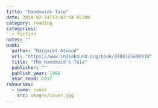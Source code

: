 ```yaml
---
title: "Handmaids Tale"
date: 2018-02-14T12:42:54-05:00
category: reading
categories:
  - Fiction
notes: ""
book:
  author: "Margaret Atwood"
  url: "https://www.indiebound.org/book/9780385490818"
  title: "The Handmaid's Tale"
  publisher: ""
  publish_year: 1998
  year_read: 2017
resources:
  - name: cover
    src: images/cover.jpg
---
```


